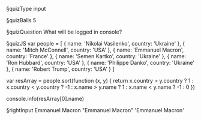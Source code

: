 §quizType
input

§quizBalls
5



§quizQuestion
What will be logged in console?



§quizJS
var people = [
  { name: 'Nikolai Vasilenko', country: 'Ukraine' },
  { name: 'Mitch McConnell', country: 'USA' },
  { name: 'Emmanuel Macron', country: 'France' },
  { name: 'Semen Kartko', country: 'Ukraine' },
  { name: 'Ron Hubbard', country: 'USA' },
  { name: 'Philippe Danko', country: 'Ukraine' },
  { name: 'Robert Trump', country: 'USA' }
]

var resArray = people.sort(function (x, y) {
  return x.country > y.country
    ? 1
    : x.country < y.country
      ? -1
      : x.name > y.name
        ? 1
        : x.name < y.name
          ? -1
          : 0
})

console.info(resArray[0].name)



§rightInput
Emmanuel Macron
"Emmanuel Macron"
'Emmanuel Macron'
